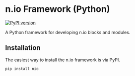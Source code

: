 # n.io Framework (Python)

[![PyPI version](https://badge.fury.io/py/nio.svg)](https://badge.fury.io/py/nio)

A Python framework for developing n.io blocks and modules.

## Installation

The easiest way to install the n.io framework is via PyPI.

```
pip install nio
```
